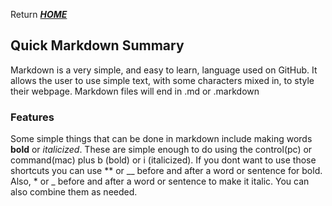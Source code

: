 Return [**_HOME_**](https://DustinHall.github.io/reading-notes)

## Quick Markdown Summary
Markdown is a very simple, and easy to learn, language used on GitHub. It allows the user to use simple text, with some characters mixed in, to style their webpage. Markdown files will end in .md or .markdown

### Features
Some simple things that can be done in markdown include making words **bold** or _italicized_. These are simple enough to do using the control(pc) or command(mac) plus b (bold) or i (italicized). If you dont want to use those shortcuts you can use ** or __ before and after a word or sentence for bold. Also, * or _ before and after a word or sentence to make it italic. You can also combine them as needed. 

